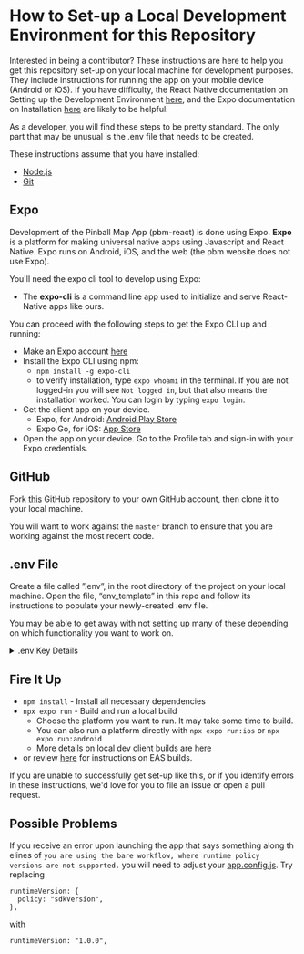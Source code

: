 # How to Set-up a Local Development Environment for this Repository

Interested in being a contributor? These instructions are here to help you get this repository set-up on your local machine for development purposes. They include instructions for running the app on your mobile device (Android or iOS). If you have difficulty, the React Native documentation on Setting up the Development Environment [here](https://reactnative.dev/docs/environment-setup), and the Expo documentation on Installation [here](https://docs.expo.dev/get-started/installation/) are likely to be helpful.

As a developer, you will find these steps to be pretty standard. The only part that may be unusual is the .env file that needs to be created.

These instructions assume that you have installed:

- [Node.js](https://nodejs.org/en/)
- [Git](https://git-scm.com/)

## Expo

Development of the Pinball Map App (pbm-react) is done using Expo. **Expo** is a platform for making universal native apps using Javascript and React Native. Expo runs on Android, iOS, and the web (the pbm website does not use Expo).

You'll need the expo cli tool to develop using Expo:

- The **expo-cli** is a command line app used to initialize and serve React-Native apps like ours.

You can proceed with the following steps to get the Expo CLI up and running:

- Make an Expo account [here](https://expo.dev/)
- Install the Expo CLI using npm:
  - `npm install -g expo-cli`
  - to verify installation, type `expo whoami` in the terminal.
    If you are not logged-in you will see `Not logged in`, but that also means the installation worked. You can login by typing `expo login`.
- Get the client app on your device.
  - Expo, for Android: [Android Play Store](https://play.google.com/store/apps/details?id=host.exp.exponent)
  - Expo Go, for iOS: [App Store](https://itunes.com/apps/exponent)
- Open the app on your device. Go to the Profile tab and sign-in with your Expo credentials.

## GitHub

Fork [this](https://github.com/pinballmap/pbm-react.git) GitHub repository to your own GitHub account, then clone it to your local machine.

You will want to work against the `master` branch to ensure that you are working against the most recent code.

## .env File

Create a file called ”.env”, in the root directory of the project on your local machine. Open the file, “env_template” in this repo and follow its instructions to populate your newly-created .env file.

You may be able to get away with not setting up many of these depending on which functionality you want to work on.

<details>
  <summary>.env Key Details</summary>

### MapBox API key

This drives the mapping visuals within the app. This is probably the most necessary API key out of this bunch.
Instructions for obtaining the necessary keys are [here](https://docs.mapbox.com/help/getting-started/access-tokens/)

`MAPBOX_DOWNLOAD` is considered the secret key and will start with `sk.`

`MAPBOX_PUBLIC` is considered the public key and will start with `pk.`

### Google Maps API Key

`GOOGLE_MAPS_KEY`

Instructions for obtaining a maps API key are [here](https://developers.google.com/maps/documentation/embed/get-api-key).:

### IFPA API

`IFPA_API_KEY`

Request an IFPA API Key [here](https://www.ifpapinball.com/api/request_api_key.php).

### Pinball Maps API

No key is needed. If your development process involves editing data (adding/removing machines, leaving comments, etc.) then do not use the production API endpoints. Instead, use the staging server. The staging server is not always turned on, so please ask us to turn it on.

Staging: `API_URL='https://pbmstaging.com/api/v1'`
Production: `API_URL='https://www.pinballmap.com/api/v1'`

### Sentry Auth Token

`SENTRY_AUTH_TOKEN`

</details>

## Fire It Up

- `npm install` - Install all necessary dependencies
- `npx expo run` - Build and run a local build
  - Choose the platform you want to run. It may take some time to build.
  - You can also run a platform directly with `npx expo run:ios` or `npx expo run:android`
  - More details on local dev client builds are [here](https://docs.expo.dev/guides/local-app-development/#local-builds-with-expo-dev-client)
- or review [here](https://docs.expo.dev/develop/development-builds/create-a-build/) for instructions on EAS builds.

If you are unable to successfully get set-up like this, or if you identify errors in these instructions, we'd love for you to file an issue or open a pull request.

## Possible Problems

If you receive an error upon launching the app that says something along th elines of `you are using the bare workflow, where runtime policy versions are not supported.` you will need to adjust your [app.config.js](./app.config.js). Try replacing

```
runtimeVersion: {
  policy: "sdkVersion",
},
```

with

```
runtimeVersion: "1.0.0",
```
